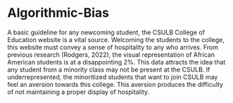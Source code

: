 # Algorithmic-Bias

A basic guideline for any newcoming student, the CSULB College of Education website is a vital source. Welcoming the students to the college, this website must convey a sense of hospitality to any who arrives. From previous research (Rodgers, 2022), the visual representation of African American students is at a disappointing 2%. This data attracts the idea that any student from a minority class may not be present at the CSULB. If underrepresented, the minoritized students that want to join CSULB may feel an aversion towards this college. This aversion produces the difficulty of not maintaining a proper display of hospitality. 

 
